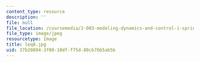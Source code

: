 ```yaml
---
content_type: resource
description: ''
file: null
file_location: /coursemedia/2-003-modeling-dynamics-and-control-i-spring-2005/37b208943f0810dff75d80cb76b5ab5b_leq8.jpg
file_type: image/jpeg
resourcetype: Image
title: leq8.jpg
uid: 37b20894-3f08-10df-f75d-80cb76b5ab5b
---
```


